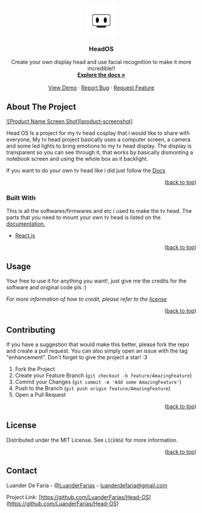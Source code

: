 <div id="top"></div>

<div align="center">
  <img src="/logo.png" alt="Logo" width="80" height="80">
  <h3 align="center">HeadOS</h3>
  <p align="center">
    Create your own display head and use facial recognition to make it more incredible!!
    <br />
    <a href="/documentation.md"><strong>Explore the docs »</strong></a>
    <br />
    <br />
    <a href="https://github.com/LuanderFarias/Head-OS">View Demo</a>
    ·
    <a href="https://github.com/LuanderFarias/Head-OS/issues">Report Bug</a>
    ·
    <a href="https://github.com/LuanderFarias/Head-OS/issues">Request Feature</a>
  </p>
</div>

<!-- ABOUT THE PROJECT -->
## About The Project

[![Product Name Screen Shot][product-screenshot]](https://example.com)

Head OS Is a project for my tv head cosplay that i would like to share with everyone, My tv head project basically uses a computer screen, a camera and some led lights to bring emotions to my tv head display. The display is transparent so you can see through it, that works by basically dismonting a notebook screen and using the whole box as it backlight.

If you want to do your own tv head like i did just follow the <a href="/documentation.md">Docs</a>

<p align="right">(<a href="#top">back to top</a>)</p>



### Built With
This is all the softwares/firmwares and etc i used to make the tv head. The parts that you need to mount your own tv head is listed on the <a href="/documentation.md">documentation.</a>

* [React.js](https://reactjs.org/)

<p align="right">(<a href="#top">back to top</a>)</p>

<!-- USAGE EXAMPLES -->
## Usage

Your free to use it for anything you want!, just give me the credits for the software and original code pls :)

_For more information of how to credit, please refer to the [license](/LICENSE)_

<p align="right">(<a href="#top">back to top</a>)</p>

<!-- CONTRIBUTING -->
## Contributing

If you have a suggestion that would make this better, please fork the repo and create a pull request. You can also simply open an issue with the tag "enhancement".
Don't forget to give the project a star! :3

1. Fork the Project
2. Create your Feature Branch (`git checkout -b feature/AmazingFeature`)
3. Commit your Changes (`git commit -m 'Add some AmazingFeature'`)
4. Push to the Branch (`git push origin feature/AmazingFeature`)
5. Open a Pull Request

<p align="right">(<a href="#top">back to top</a>)</p>



<!-- LICENSE -->
## License

Distributed under the MIT License. See `LICENSE` for more information.

<p align="right">(<a href="#top">back to top</a>)</p>



<!-- CONTACT -->
## Contact

Luander De Faria - [@LuanderFarias](https://instagram.com/LuanderFarias) - luanderdefaria@gmail.com

Project Link: [https://github.com/LuanderFarias/Head-OS](https://github.com/LuanderFarias/Head-OS)
